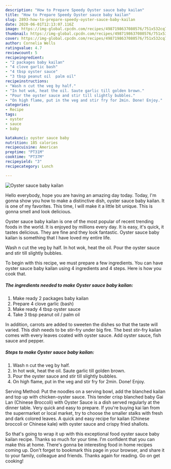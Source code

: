 ```yaml
---
description: "How to Prepare Speedy Oyster sauce baby kailan"
title: "How to Prepare Speedy Oyster sauce baby kailan"
slug: 2893-how-to-prepare-speedy-oyster-sauce-baby-kailan
date: 2020-06-01T12:13:07.116Z
image: https://img-global.cpcdn.com/recipes/4987198637080576/751x532cq70/oyster-sauce-baby-kailan-recipe-main-photo.jpg
thumbnail: https://img-global.cpcdn.com/recipes/4987198637080576/751x532cq70/oyster-sauce-baby-kailan-recipe-main-photo.jpg
cover: https://img-global.cpcdn.com/recipes/4987198637080576/751x532cq70/oyster-sauce-baby-kailan-recipe-main-photo.jpg
author: Cornelia Wells
ratingvalue: 4.7
reviewcount: 5
recipeingredient:
- "2 packages baby kailan"
- "4 clove garlic bash"
- "4 tbsp oyster sauce"
- "3 tbsp peanut oil  palm oil"
recipeinstructions:
- "Wash n cut the veg by half."
- "In hot wok, heat the oil. Saute garlic till golden brown."
- "Pour the oyster sauce and stir till slightly bubbles."
- "On high flame, put in the veg and stir fry for 2min. Done! Enjoy."
categories:
- Recipe
tags:
- oyster
- sauce
- baby

katakunci: oyster sauce baby 
nutrition: 185 calories
recipecuisine: American
preptime: "PT31M"
cooktime: "PT37M"
recipeyield: "3"
recipecategory: Lunch

---
```



![Oyster sauce baby kailan](https://img-global.cpcdn.com/recipes/4987198637080576/751x532cq70/oyster-sauce-baby-kailan-recipe-main-photo.jpg)

Hello everybody, hope you are having an amazing day today. Today, I'm gonna show you how to make a distinctive dish, oyster sauce baby kailan. It is one of my favorites. This time, I will make it a little bit unique. This is gonna smell and look delicious.

Oyster sauce baby kailan is one of the most popular of recent trending foods in the world. It is enjoyed by millions every day. It is easy, it's quick, it tastes delicious. They are fine and they look fantastic. Oyster sauce baby kailan is something that I have loved my entire life.

Wash n cut the veg by half. In hot wok, heat the oil. Pour the oyster sauce and stir till slightly bubbles.


To begin with this recipe, we must prepare a few ingredients. You can have oyster sauce baby kailan using 4 ingredients and 4 steps. Here is how you cook that.

<!--inarticleads1-->

##### The ingredients needed to make Oyster sauce baby kailan:

1. Make ready 2 packages baby kailan
1. Prepare 4 clove garlic (bash)
1. Make ready 4 tbsp oyster sauce
1. Take 3 tbsp peanut oil / palm oil


In addition, carrots are added to sweeten the dishes so that the taste will varied. This dish needs to be stir-fry under big fire. The best stir-fry kailan comes with every leaves coated with oyster sauce. Add oyster sauce, fish sauce and pepper. 

<!--inarticleads2-->

##### Steps to make Oyster sauce baby kailan:

1. Wash n cut the veg by half.
1. In hot wok, heat the oil. Saute garlic till golden brown.
1. Pour the oyster sauce and stir till slightly bubbles.
1. On high flame, put in the veg and stir fry for 2min. Done! Enjoy.


Serving Method: Put the noodles on a serving bowl, add the blanched kailan and top up with chicken-oyster sauce. This tender crisp blanched baby Gai Lan (Chinese Broccoli) with Oyster Sauce is a dish served regularly at the dinner table. Very quick and easy to prepare. If you&#39;re buying kai lan from the supermarket or local market, try to choose the smaller stalks with fresh and dark colored leaves. A quick and easy recipe for kailan (Chinese broccoli or Chinese kale) with oyster sauce and crispy fried shallots. 

So that's going to wrap it up with this exceptional food oyster sauce baby kailan recipe. Thanks so much for your time. I'm confident that you can make this at home. There's gonna be interesting food in home recipes coming up. Don't forget to bookmark this page in your browser, and share it to your family, colleague and friends. Thanks again for reading. Go on get cooking!
